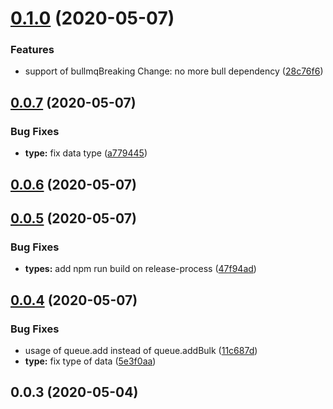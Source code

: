 # [0.1.0](https://github.com/jtassin/bull-reloadable-config/compare/0.0.7...0.1.0) (2020-05-07)


### Features

* support of bullmqBreaking Change: no more bull dependency ([28c76f6](https://github.com/jtassin/bull-reloadable-config/commit/28c76f6d4e5a150fc8900ce4d86d2b6c5e824b8a))

## [0.0.7](https://github.com/jtassin/bull-reloadable-config/compare/0.0.6...0.0.7) (2020-05-07)


### Bug Fixes

* **type:** fix data type ([a779445](https://github.com/jtassin/bull-reloadable-config/commit/a779445d1c080d931b9033b377fed7968de5a08d))

## [0.0.6](https://github.com/jtassin/bull-reloadable-config/compare/0.0.5...0.0.6) (2020-05-07)

## [0.0.5](https://github.com/jtassin/bull-reloadable-config/compare/0.0.4...0.0.5) (2020-05-07)


### Bug Fixes

* **types:** add npm run build on release-process ([47f94ad](https://github.com/jtassin/bull-reloadable-config/commit/47f94ad7dbbac5bac0ba81bf690b0703f23753e8))

## [0.0.4](https://github.com/jtassin/bull-reloadable-config/compare/0.0.3...0.0.4) (2020-05-07)


### Bug Fixes

* usage of queue.add instead of queue.addBulk ([11c687d](https://github.com/jtassin/bull-reloadable-config/commit/11c687d40ae405d34436d2b403389e1da91a951c))
* **type:** fix type of data ([5e3f0aa](https://github.com/jtassin/bull-reloadable-config/commit/5e3f0aaed1183a25f202d03e42627b06fb7cc3ab))

## 0.0.3 (2020-05-04)

